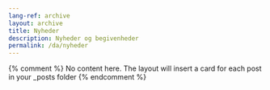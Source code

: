 ```yaml
---
lang-ref: archive
layout: archive
title: Nyheder
description: Nyheder og begivenheder
permalink: /da/nyheder
---
```

{% comment %}
  No content here. The layout will insert a card for each post in your _posts folder
{% endcomment %}